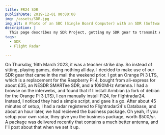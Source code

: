 ```yaml
---
title: FR24 SDR
publishDate: 2019-12-01 00:00:00
img: /assets/SDR.jpg
img_alt: A Photo of an SBC (Single Board Computer) with an SDR (Software Defined Radio) Plugged in, with a 1090MHz antenna.
description: |
  This page describes my SDR Project, getting my SDR gear to transmit ADS-B Data to FlightRadar 24.
tags:
  - SDR
  - Flight Radar

---
```


On Thursday, 16th March 2023, it was a teacher strike day. So instead of sitting, playing games, doing nothing all day. I decided to make use of our SDR gear that came in the mail the weekend prior. I got an Orange Pi 3 LTS, which is a replacement for the Raspberry Pi 4, bought from ali-express for about £35, an NESDR SMARTee SDR, and a 1090MHz Antenna. I had a browse on the interwebs, and found that if I install Armbian (a fork of debian for the Orange Pi 3 LTS), I can manually install Pi24, for flightradar24. Instead, I noticed they had a simple script, and gave it a go. After about 45 minutes of setup, I had a radar registered to Flightradar24's Database, and about an hour later, we had recieved the business package. Oh yeah, if you setup your own radar, they give you the business package, worth $500/yr. A package was delivered recently that contains a much better antenna, and I'll post about that when we set it up.